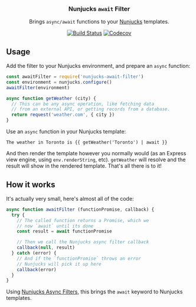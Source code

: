 <h3 align="center">Nunjucks <code>await</code> Filter</h3>
<p align="center">Brings <code>async/await</code> functions to your <a href="https://mozilla.github.io/nunjucks">Nunjucks</a> templates.<p>
<p align="center"><a href="https://travis-ci.org/JasonEtco/nunjucks-await-filter"><img src="https://badgen.now.sh/travis/JasonEtco/nunjucks-await-filter" alt="Build Status"></a> <a href="https://codecov.io/gh/JasonEtco/nunjucks-await-filter/"><img src="https://badgen.now.sh/codecov/c/github/JasonEtco/nunjucks-await-filter" alt="Codecov"></a></p>

## Usage

Add the filter to your Nunjucks environment, and prepare an `async` function:

```js
const awaitFilter = require('nunjucks-await-filter')
const environment = nunjucks.configure()
awaitFilter(environment)

async function getWeather (city) {
  // This can be any async operation, like fetching data
  // from an external API, or getting records from a database.
  return request('weather.com', { city })
}
```

Use an `async` function in your Nunjucks template:

```nunjucks
The weather in Toronto is {{ getWeather('Toronto') | await }}
```

And then render the template however you normally would (as an Express view engine, using `env.renderString`, etc). `getWeather` will resolve and the result will show in the rendered template. That's all there is to it!

## How it works

It's actually very small, here's almost all of the code:

```js
async function awaitFilter (functionPromise, callback) {
  try {
    // The called function returns a Promise, which we
    // now `await` until its done
    const result = await functionPromise

    // Then we call the Nunjucks async filter callback
    callback(null, result)
  } catch (error) {
    // And if the `functionPromise` throws an error
    // Nunjucks will pick it up here
    callback(error)
  }
}
```

Using [Nunjucks Async Filters](https://mozilla.github.io/nunjucks/api.html#addfilter), this brings the `await` keyword to Nunjucks templates.
